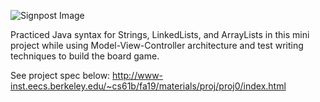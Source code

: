 ![Signpost Image](https://github.com/somyam/CS61B/blob/master/Projects/Signpost/24.png)


Practiced Java syntax for Strings, LinkedLists, and ArrayLists in this mini project while using Model-View-Controller architecture and test writing techniques to build the board game.

See project spec below:
http://www-inst.eecs.berkeley.edu/~cs61b/fa19/materials/proj/proj0/index.html
